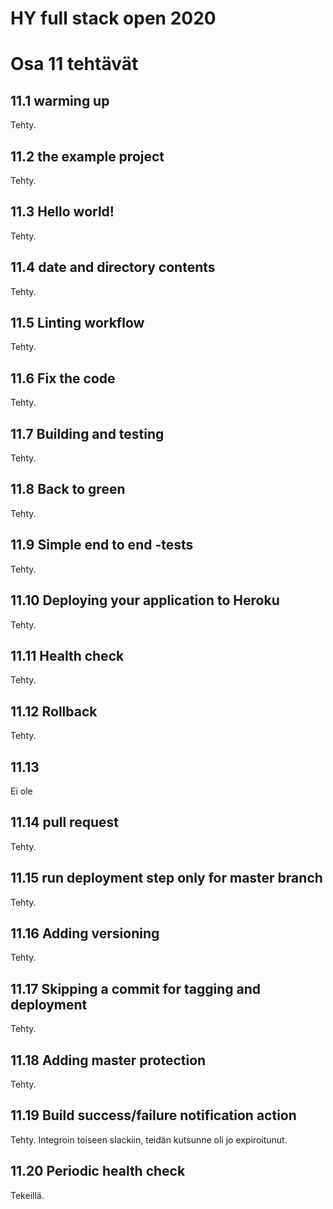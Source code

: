 # HY full stack open 2020

# Osa 11 tehtävät

## 11.1 warming up

Tehty.

## 11.2 the example project

Tehty.

## 11.3 Hello world!

Tehty.

## 11.4 date and directory contents

Tehty.

## 11.5 Linting workflow

Tehty.

## 11.6 Fix the code

Tehty.

## 11.7 Building and testing

Tehty.

## 11.8 Back to green

Tehty.

## 11.9 Simple end to end -tests

Tehty.

## 11.10 Deploying your application to Heroku

Tehty.

## 11.11 Health check

Tehty.

## 11.12 Rollback

Tehty.

## 11.13

Ei ole

## 11.14 pull request

Tehty.

## 11.15 run deployment step only for master branch

Tehty.

## 11.16 Adding versioning

Tehty.

## 11.17 Skipping a commit for tagging and deployment

Tehty.

## 11.18 Adding master protection

Tehty.

## 11.19 Build success/failure notification action

Tehty. Integroin toiseen slackiin, teidän kutsunne oli jo expiroitunut.

## 11.20 Periodic health check

Tekeillä.
